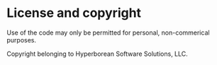 # License and copyright
Use of the code may only be permitted for personal, non-commerical purposes.

Copyright belonging to Hyperborean Software Solutions, LLC.